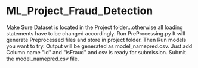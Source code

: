 # ML_Project_Fraud_Detection

Make Sure Dataset is located in the Project folder...otherwise all loading statements have to be changed accordingly.
Run PreProcessing.py
It will generate Preprocessed files and store in project folder.
Then Run models you want to try.
Output will be generated as model_namepred.csv.
Just add Column name "Id" and "isFraud" and csv is ready for submission.
Submit the model_namepred.csv file.
